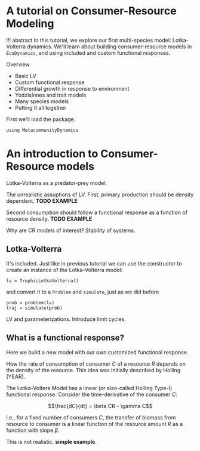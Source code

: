 # A tutorial on Consumer-Resource Modeling

!!! abstract
    In this tutorial, we explore our first multi-species model: Lotka-Volterra
    dynamics. We'll learn about building consumer-resource models in
    `EcoDynamics`, and using included and custom functional responses. 

Overview

- Basic LV
- Custom functional response
- Differential growth in response to environment 
- YodzisInnes and trait models
- Many species models
- Putting it all together



First we'll load the package.

```@example 1
using MetacommunityDynamics
```

# An introduction to Consumer-Resource models

Lotka-Volterra as a predator-prey model.

The unrealistic assuptions of LV. First, primary production should be density
dependent. **TODO EXAMPLE**


Second consumption should follow a functional response as a function
of resource density. **TODO EXAMPLE**

Why are CR models of interest? Stability of systems. 

## Lotka-Volterra

It's included. Just like in previous tutorial we can use the constructor to
create an instance of the Lotka-Volterra model:

```@example 2
lv = TrophicLotkaVolterra()
```

and convert it to a `Problem` and `simulate`, just as we did before

```@example 3
prob = problem(lv)
traj = simulate(prob)
```

LV and parameterizations. Introduce limit cycles. 


## What is a functional response?

Here we build a new model with our own customized functional response.

How the rate of consumption of consumer $C$ of a resource $R$ depends on the
density of the resource. This idea was initially described by Holling (YEAR).

The Lotka-Voltera Model has a linear (or also-called Holling Type-I) functional
response. Consider the time-derivative of the consumer $C$:

$$\frac{dC}{dt} = \beta CR - \gamma C$$

i.e., for a fixed number of consumers $C$, the transfer of biomass from resource 
to consumer is a linear function of the resource amount $R$ as a 
function with slope $\beta$.  

This is not realistic. **simple example**.









